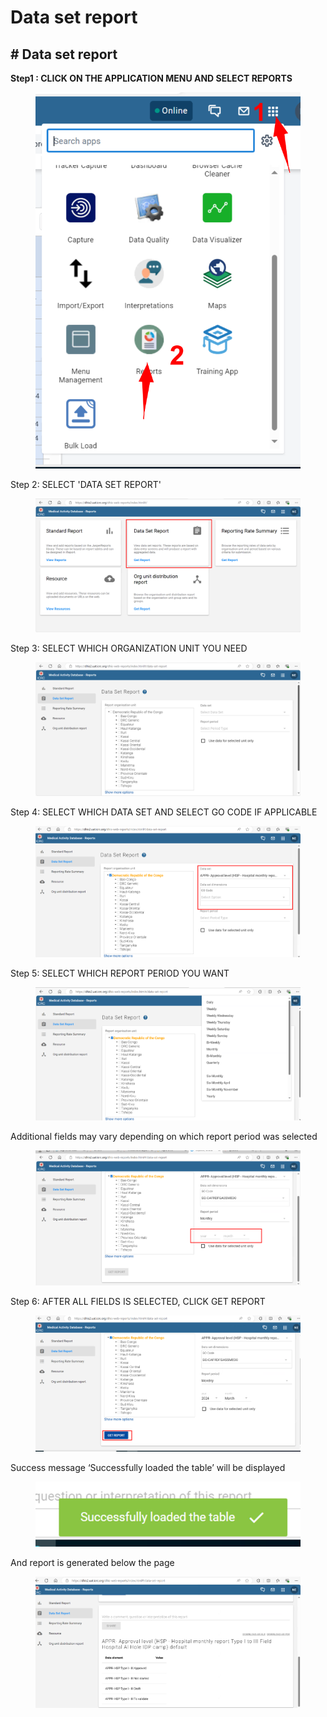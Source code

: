 # Data set report

## # Data set report

**Step1 : CLICK ON THE APPLICATION MENU AND SELECT REPORTS**

<figure><img src="../../../.gitbook/assets/image.png" alt=""><figcaption></figcaption></figure>

Step 2: SELECT 'DATA SET REPORT'



<figure><img src="../../../.gitbook/assets/image (120).png" alt=""><figcaption></figcaption></figure>

Step 3: SELECT WHICH ORGANIZATION UNIT YOU NEED

<figure><img src="../../../.gitbook/assets/image (2).png" alt=""><figcaption></figcaption></figure>

Step 4: SELECT WHICH DATA SET  AND SELECT GO CODE IF APPLICABLE

<figure><img src="../../../.gitbook/assets/image (121).png" alt=""><figcaption></figcaption></figure>

Step 5: SELECT WHICH REPORT PERIOD YOU WANT

<figure><img src="../../../.gitbook/assets/image (122).png" alt=""><figcaption></figcaption></figure>

Additional fields may vary depending on which report period was selected

<figure><img src="../../../.gitbook/assets/image (123).png" alt=""><figcaption></figcaption></figure>

Step 6: AFTER ALL FIELDS IS SELECTED, CLICK GET REPORT

<figure><img src="../../../.gitbook/assets/image (124).png" alt=""><figcaption></figcaption></figure>

Success message ‘Successfully loaded the table’ will be displayed

<figure><img src="../../../.gitbook/assets/image (125).png" alt=""><figcaption></figcaption></figure>

And report is generated below the page

<figure><img src="../../../.gitbook/assets/image (126).png" alt=""><figcaption></figcaption></figure>
